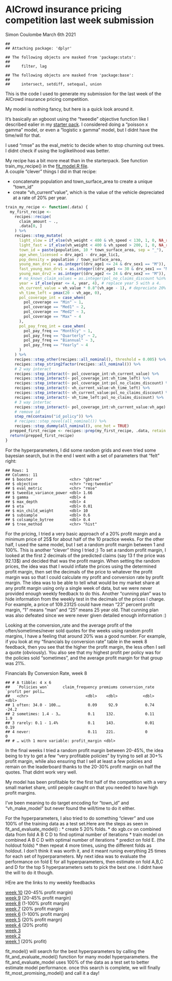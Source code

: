 AICrowd insurance pricing competition last week submission
================
Simon Coulombe
March 6th 2021

    ## 
    ## Attaching package: 'dplyr'

    ## The following objects are masked from 'package:stats':
    ## 
    ##     filter, lag

    ## The following objects are masked from 'package:base':
    ## 
    ##     intersect, setdiff, setequal, union

This is the code I used to generate my submission for the last week of
the AICrowd insurance pricing competition.

My model is nothing fancy, but here is a quick look around it.

It’s basically an xgboost using the “tweedie” objective function like I
described ealier in my [starter
pack](https://github.com/SimonCoulombe/aicrowd_insurancepricing_starterpack).
I considered doing a “poisson x gamma” model, or even a “logistic x
gamma” model, but I didnt have the time/will for that.

I used “rmse” as the eval\_metric to decide when to stop churning out
trees. I didnt check if using the loglikelihood was better.

My recipe has a bit more meat than in the starterpack. See function
train\_my\_recipe() in the [fit\_model.R
file](https://github.com/SimonCoulombe/aicrowd_insurancepricing_last_week/blob/main/fit_model.R).  
A couple “clever” things I did in that recipe:

-   concatenate population and town\_surface\_area to create a unique
    “town\_id”  
-   create “vh\_current”value", which is the value of the vehicle
    depreciated at a rate of 20% per year.

``` r
train_my_recipe <- function(.data) {
  my_first_recipe <-
    recipes::recipe(
      claim_amount ~ .,
      .data[0, ]
    ) %>%
    recipes::step_mutate(
      light_slow = if_else(vh_weight < 400 & vh_speed < 130, 1, 0, NA_real_),
      light_fast = if_else(vh_weight < 400 & vh_speed > 200, 1, 0, NA_real_),
      town_id = paste(population, 10 * town_surface_area, sep = "_"),
      age_when_licensed = drv_age1 - drv_age_lic1,
      pop_density = population / town_surface_area,
      young_man_drv1 = as.integer((drv_age1 <= 24 & drv_sex1 == "M")),
      fast_young_man_drv1 = as.integer((drv_age1 <= 30 & drv_sex1 == "M" & vh_speed >= 200)),
      young_man_drv2 = as.integer((drv_age2 <= 24 & drv_sex2 == "M")),
      # no_known_claim_values = as.integer(pol_no_claims_discount %in% no_known_claim_values),
      year = if_else(year <= 4, year, 4), # replace year 5 with a 4.
      vh_current_value = vh_value * 0.8^(vh_age - 1), # depreciate 20% per year
      vh_time_left = pmax(20 - vh_age, 0),
      pol_coverage_int = case_when(
        pol_coverage == "Min" ~ 1,
        pol_coverage == "Med1" ~ 2,
        pol_coverage == "Med2" ~ 3,
        pol_coverage == "Max" ~ 4
      ),
      pol_pay_freq_int = case_when(
        pol_pay_freq == "Monthly" ~ 1,
        pol_pay_freq == "Quarterly" ~ 2,
        pol_pay_freq == "Biannual" ~ 3,
        pol_pay_freq == "Yearly" ~ 4
      )
    ) %>%
    recipes::step_other(recipes::all_nominal(), threshold = 0.005) %>%
    recipes::step_string2factor(recipes::all_nominal()) %>%
    # 2 way interact
    recipes::step_interact(~ pol_coverage_int:vh_current_value) %>%
    recipes::step_interact(~ pol_coverage_int:vh_time_left) %>%
    recipes::step_interact(~ pol_coverage_int:pol_no_claims_discount) %>%
    recipes::step_interact(~ vh_current_value:vh_time_left) %>%
    recipes::step_interact(~ vh_current_value:pol_no_claims_discount) %>%
    recipes::step_interact(~ vh_time_left:pol_no_claims_discount) %>%
    # 3 way intertac
    recipes::step_interact(~ pol_coverage_int:vh_current_value:vh_age) %>%
    # remove id
    step_rm(contains("id_policy")) %>%
    # recipes::step_novel(all_nominal()) %>%
    recipes::step_dummy(all_nominal(), one_hot = TRUE)
  prepped_first_recipe <- recipes::prep(my_first_recipe, .data, retain = FALSE)
  return(prepped_first_recipe)
}
```

For the hyperparameters, I did some random grids and even tried some
bayesian search, but in the end I went with a set of parameters that
“felt” right:

    ## Rows: 1
    ## Columns: 11
    ## $ booster                <chr> "gbtree"
    ## $ objective              <chr> "reg:tweedie"
    ## $ eval_metric            <chr> "rmse"
    ## $ tweedie_variance_power <dbl> 1.66
    ## $ gamma                  <dbl> 4
    ## $ max_depth              <dbl> 4
    ## $ eta                    <dbl> 0.01
    ## $ min_child_weight       <dbl> 10
    ## $ subsample              <dbl> 0.6
    ## $ colsample_bytree       <dbl> 0.4
    ## $ tree_method            <chr> "hist"

For the pricing, I tried a very basic approach of a 20% profit margin
and a minimum price of 25$ for about half of the 10 practice weeks. For
the other half, I used the same model, but I set a random profit margin
between 1 and 100%. This is another “clever” thing I tried ;) To set a
random profit margin, I looked at the first 2 decimals of the predicted
claims (say 13 f the price was 92.13$) and decided that was the profit
margin. When setting the random prices, the idea was that I would
inflate the prices using the determined profit margin, then set the
decimals of the price to whatever the profit margin was so that I could
calculate my profit and conversion rate by profit margin. The idea was
to be able to tell what would be my market share at any profit margin
using only a single week of data, but we were never provided enough
weekly feedback to do this. Another “cunning plan” was to hide
information from the weekly test in the decimals of the prices I charge.
For example, a price of 109.23125 could have mean “23” percent profit
margin, “1” means “man” and “25” means 25 year old. That cunning plan
was also defeated since we were never given detailed enough information
:)

Looking at the conversion\_rate and the average profit of the
often/sometimes/never sold quotes for the weeks using random profit
margins, I have a feeling that around 20% was a good number. For
example, if you look at my “financials by conversion rate” table in the
week 8 feedback, then you see that the higher the profit margin, the
less often I sell a quote (obviously). You also see that my highest
profit per policy was for the policies sold “sometimes”, and the average
profit margin for that group was 21%.

Financials By Conversion Rate, week 8

    ## # A tibble: 4 x 6
    ##   `Policies won`      claim_frequency premiums conversion_rate `profit per poli…
    ##   <chr>                         <dbl>    <dbl>           <dbl>             <dbl>
    ## 1 often: 34.0 - 100.…            0.09     92.9            0.74            -24.2 
    ## 2 sometimes: 1.4 - 3…            0.1     132.             0.11              1.9 
    ## 3 rarely: 0.1 - 1.4%             0.1     143.             0.01              0.19
    ## 4 never:                         0.11    221.             0                 0   
    ## # … with 1 more variable: profit_margin <dbl>

In the final weeks I tried a random profit margin between 20-45%, the
idea being to try to get a few “very profitable policies” by trying to
sell at 30+% profit margin, while also ensuring that I sell at least a
few policies and remain on the leaderboard thanks to the 20-30% profit
margin on half the quotes. That didnt work very well.

My model has been profitable for the first half of the competition with
a very small market share, until people caught on that you needed to
have high profit margins.

I’ve been meaning to do target encoding for “town\_id” and
“vh\_make\_model” but never found the will/time to do it either. 

For the hyperparameters, I also tried to do something “clever” and use
100% of the training data as a test set.Here are the steps as seen in
fit\_and\_evaluate\_model() : \* create 5 20% folds. \* do xgb.cv on
combined data from fold A B C D to find optimal number of iterations \*
train model on combined A B C D with optimal number of iterations \*
predict on fold E. (the holdout folds) \* then repeat 4 more times,
using the different folds as holdout. I don’t think it was worth it, and
it meant runing everything 25 times for each set of hyperparameters. My
next idea was to evaluate the performance on fold E for all
hyperparameters, then estimate on fold A,B,C and D for the top 5
hyperparameters sets to pick the best one. I didnt have the will to do
it though.

HEre are the links to my weekly feedbacks

[week
10](https://imperial-college-insurance-pricing-game.s3.eu-central-1.amazonaws.com/week-10/0f9f9bb8-cdd1-4bbc-bbcc-6a92fda83aa5.html)
(20-45% profit margin)  
[week
9](https://imperial-college-insurance-pricing-game.s3.eu-central-1.amazonaws.com/week-9/aac0836d-c99d-462d-8da2-69c64237e604.html)
(20-45% profit margin)  
[week
8](https://imperial-college-insurance-pricing-game.s3.eu-central-1.amazonaws.com/week-8/78813c62-115a-4c34-86cd-a7688b62c0a2.html)
(1-100% profit margin)  
[week
7](https://imperial-college-insurance-pricing-game.s3.eu-central-1.amazonaws.com/week-7/34fc144a-ef88-40e3-885e-f6ec8d23359e.html)
(20% profit margin)  
[week
6](https://imperial-college-insurance-pricing-game.s3.eu-central-1.amazonaws.com/week-6/20d6f746-98b3-4fd9-8d2e-8050784e5adc.html)
(1-100% profit margin)  
[week
5](https://imperial-college-insurance-pricing-game.s3.eu-central-1.amazonaws.com/week-5/17190f91-87e3-4e42-bc9f-c5c73ed109f9.html)
(20% profit margn)  
[week
4](https://imperial-college-insurance-pricing-game.s3.eu-central-1.amazonaws.com/week-4/f1f63a62-5573-4662-a57b-fc90751ec547.html)
(20% profit)  
[week
3](https://imperial-college-insurance-pricing-game.s3.eu-central-1.amazonaws.com/week-3/4349b127-93f7-441f-aaca-956ab6283bed.html)  
[week
2](https://imperial-college-insurance-pricing-game.s3.eu-central-1.amazonaws.com/week-2/3ce37802-637c-4558-942c-311bd69dd7a1.html)  
[week
1](https://imperial-college-insurance-pricing-game.s3.eu-central-1.amazonaws.com/week-1/e2af6629-2ac6-44f8-87a6-6751d32d24a6.html)
(20% profit)

fit\_model() will search for the best hyperparameters by calling the
fit\_and\_evaluate\_model() function for many model hyperparameters. the
fit\_and\_evaluate\_model uses 100% of the data as a test set to better
estimate model performance. once this search is complete, we will
finally fit\_most\_promising\_model() and call it a day!
